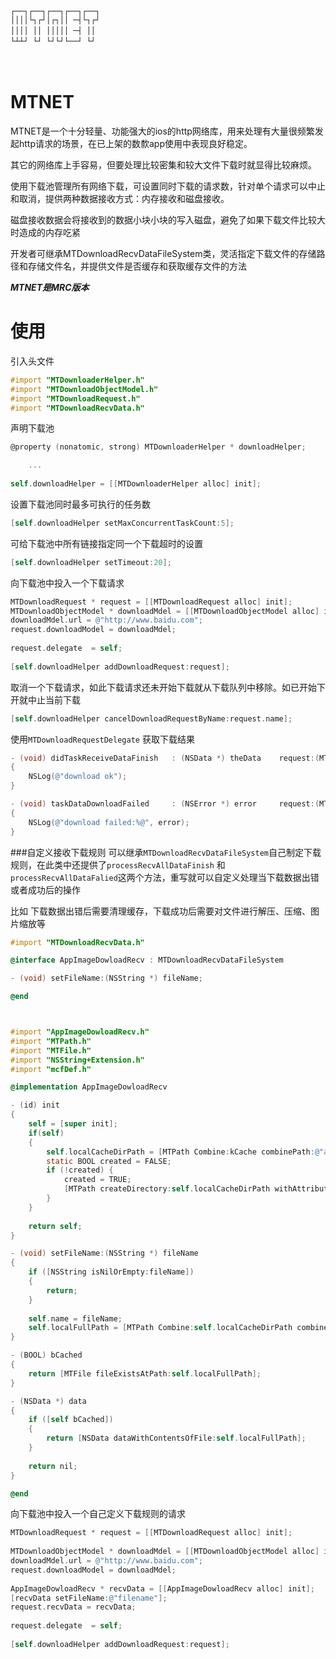 

	┌──┐┌──┐┌──┐┌──┐┌──┐
	││││└┐┌┘│┌┐││ ─┤└┐┌┘
	││││ ││ │││││ ─┤ ││　
	└┴┴┘ └┘ └┘└┘└──┘ └┘　
　　　　　　　　　　　　　　　　
# MTNET

MTNET是一个十分轻量、功能强大的ios的http网络库，用来处理有大量很频繁发起http请求的场景，在已上架的数歀app使用中表现良好稳定。 

其它的网络库上手容易，但要处理比较密集和较大文件下载时就显得比较麻烦。

使用下载池管理所有网络下载，可设置同时下载的请求数，针对单个请求可以中止和取消，提供两种数据接收方式：内存接收和磁盘接收。 

磁盘接收数据会将接收到的数据小块小块的写入磁盘，避免了如果下载文件比较大时造成的内存吃紧

开发者可继承MTDownloadRecvDataFileSystem类，灵活指定下载文件的存储路径和存储文件名，并提供文件是否缓存和获取缓存文件的方法

***MTNET是MRC版本***

# 使用
引入头文件

```objectivec
#import "MTDownloaderHelper.h"
#import "MTDownloadObjectModel.h"
#import "MTDownloadRequest.h"
#import "MTDownloadRecvData.h"	
```

声明下载池

```objectivec
@property (nonatomic, strong) MTDownloaderHelper * downloadHelper;

	...
	
self.downloadHelper = [[MTDownloaderHelper alloc] init];	
```

设置下载池同时最多可执行的任务数

```objectivec
[self.downloadHelper setMaxConcurrentTaskCount:5];
```

可给下载池中所有链接指定同一个下载超时的设置

```objectivec
[self.downloadHelper setTimeout:20];
```

向下载池中投入一个下载请求

```objectivec
MTDownloadRequest * request = [[MTDownloadRequest alloc] init];
MTDownloadObjectModel * downloadMdel = [[MTDownloadObjectModel alloc] init];
downloadMdel.url = @"http://www.baidu.com";
request.downloadModel = downloadMdel;
    
request.delegate  = self;
    
[self.downloadHelper addDownloadRequest:request];
```

取消一个下载请求，如此下载请求还未开始下载就从下载队列中移除。如已开始下开就中止当前下载

```objectivec
[self.downloadHelper cancelDownloadRequestByName:request.name];
```

使用`MTDownloadRequestDelegate` 获取下载结果

```objectivec
- (void) didTaskReceiveDataFinish   : (NSData *) theData    request:(MTDownloadRequest*) request
{
    NSLog(@"download ok");
}

- (void) taskDataDownloadFailed     : (NSError *) error     request:(MTDownloadRequest*) request
{
    NSLog(@"download failed:%@", error);
}
```



###自定义接收下载规则
可以继承`MTDownloadRecvDataFileSystem`自己制定下载规则，在此类中还提供了`processRecvAllDataFinish` 和 `processRecvAllDataFalied`这两个方法，重写就可以自定义处理当下载数据出错或者成功后的操作

比如 下载数据出错后需要清理缓存，下载成功后需要对文件进行解压、压缩、图片缩放等


```objectivec
#import "MTDownloadRecvData.h"

@interface AppImageDowloadRecv : MTDownloadRecvDataFileSystem

- (void) setFileName:(NSString *) fileName;

@end



#import "AppImageDowloadRecv.h"
#import "MTPath.h"
#import "MTFile.h"
#import "NSString+Extension.h"
#import "mcfDef.h"

@implementation AppImageDowloadRecv

- (id) init
{
    self = [super init];
    if(self)
    {
        self.localCacheDirPath = [MTPath Combine:kCache combinePath:@"appdata"];
        static BOOL created = FALSE;
        if (!created) {
            created = TRUE;
            [MTPath createDirectory:self.localCacheDirPath withAttributes:nil];
        }
    }
    
    return self;
}

- (void) setFileName:(NSString *) fileName
{
    if ([NSString isNilOrEmpty:fileName])
    {
        return;
    }
    
    self.name = fileName;
    self.localFullPath = [MTPath Combine:self.localCacheDirPath combinePath:fileName];
}

- (BOOL) bCached
{
    return [MTFile fileExistsAtPath:self.localFullPath];
}

- (NSData *) data
{
    if ([self bCached])
    {
        return [NSData dataWithContentsOfFile:self.localFullPath];
    }
    
    return nil;
}

@end

```



向下载池中投入一个自己定义下载规则的请求

```objectivec
MTDownloadRequest * request = [[MTDownloadRequest alloc] init];
    
MTDownloadObjectModel * downloadMdel = [[MTDownloadObjectModel alloc] init];
downloadMdel.url = @"http://www.baidu.com";
request.downloadModel = downloadMdel;
    
AppImageDowloadRecv * recvData = [[AppImageDowloadRecv alloc] init];
[recvData setFileName:@"filename"];
request.recvData = recvData;
    
request.delegate  = self;
    
[self.downloadHelper addDownloadRequest:request];
```




